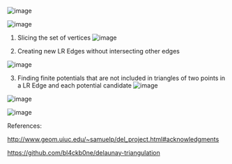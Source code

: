 ![image](https://github.com/shb0527/Delaunay-Triangulation-Divide-Conquer-/assets/111919818/a19a9cd2-4f14-4c4e-90c9-d7eea460e55d)


![image](https://github.com/shb0527/Delaunay-Triangulation-Divide-Conquer-/assets/111919818/99e8880f-a44a-43ad-a535-c13fc8b896ae)



1. Slicing the set of vertices
![image](https://github.com/shb0527/Delaunay-Triangulation-Divide-Conquer-/assets/111919818/34e411ae-74d8-47ad-9a6e-1797117d987e)




2. Creating new LR Edges without intersecting other edges


![image](https://github.com/shb0527/Delaunay-Triangulation-Divide-Conquer-/assets/111919818/df80ac74-9a82-48bc-8aa1-fb41acd914f5)


3. Finding finite potentials that are not included in triangles of two points in a LR Edge and each potential candidate
![image](https://github.com/shb0527/Delaunay-Triangulation-Divide-Conquer-/assets/111919818/ecb48a0a-fdfd-4541-ac48-c54de17f8576)


![image](https://github.com/shb0527/Delaunay-Triangulation-Divide-Conquer-/assets/111919818/d02d9ddf-7f2b-4f68-8e5e-1b645eab2a8a)

![image](https://github.com/shb0527/Delaunay-Triangulation-Divide-Conquer-/assets/111919818/df08f723-1932-498c-b1dc-8d7bdd933439)

References:



http://www.geom.uiuc.edu/~samuelp/del_project.html#acknowledgments 



https://github.com/bl4ckb0ne/delaunay-triangulation


